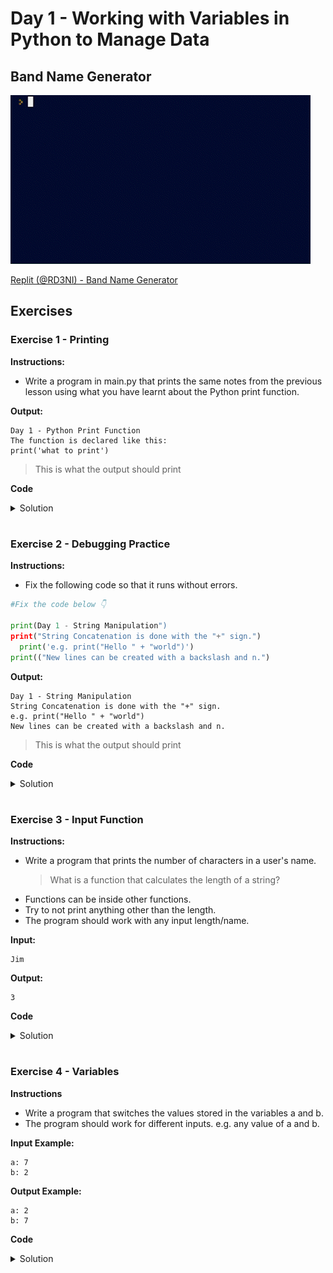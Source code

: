 # Day 1 - Working with Variables in Python to Manage Data

## Band Name Generator

![](band_name_generator.gif)

[Replit (@RD3NI) - Band Name Generator](https://replit.com/@RD3NI/band-name-generator?v=1)

## Exercises
### Exercise 1 - Printing
**Instructions:** 
- Write a program in main.py that prints the same notes from the previous lesson using what you have learnt about the Python print function.

**Output:**
```
Day 1 - Python Print Function
The function is declared like this:
print('what to print')
```
> This is what the output should print

**Code**
<details><summary>Solution</summary>
<p>

```Python
#Write your code below this line 👇
print("Day 1 - Python Print Function\nThe function is declared like this:")
print("print(\'what to print\')")
```
</p>
</details>

#

### Exercise 2 - Debugging Practice
**Instructions:**
- Fix the following code so that it runs without errors.

```Python
#Fix the code below 👇

print(Day 1 - String Manipulation")
print("String Concatenation is done with the "+" sign.")
  print('e.g. print("Hello " + "world")')
print(("New lines can be created with a backslash and n.")
```

**Output:**
```
Day 1 - String Manipulation
String Concatenation is done with the "+" sign.
e.g. print("Hello " + "world")
New lines can be created with a backslash and n.
```
> This is what the output should print

**Code**
<details><summary>Solution</summary>
<p>
  
**Errors Encountered**
  - SyntaxError: invalid syntax
  - IndentationError: unexpected indent
  - SyntaxError: unexpected EOF while parsing
  
```Python
# Missing double quotes before word "Day".
print("Day 1 - String Manipulation")
# Add backslash to escape double quotes within the string or replace outer double quotes with single quotes.
print("String Concatenation is done with the \"+\" sign.")
# Remove extra indentation
print('e.g. print("Hello " + "world")')
# Extra "(" in the beginning of print function
print("New lines can be created with a backslash and n.")
```
</p>
</details>

#

### Exercise 3 - Input Function
**Instructions:**
- Write a program that prints the number of characters in a user's name. 
  > What is a function that calculates the length of a string?
- Functions can be inside other functions.
- Try to not print anything other than the length.
- The program should work with any input length/name.

**Input:**

```
Jim
```

**Output:**

```
3
```

**Code**
<details><summary>Solution</summary>
<p>

```Python
# Write your code below this line 👇
print(len(input("What is your name?"))) 
```
  
</p>
</details>

#

### Exercise 4 - Variables
**Instructions**
- Write a program that switches the values stored in the variables a and b.
- The program should work for different inputs. e.g. any value of a and b.

**Input Example:**

```
a: 7
b: 2
```

**Output Example:**

```
a: 2
b: 7
```

**Code**
<details><summary>Solution</summary>
<p>
   
```Python
# 🚨 Don't change the code below 👇
a = input("a: ")
b = input("b: ")
# 🚨 Don't change the code above 👆

####################################
#Write your code below this line 👇
c = a  
a = b
b = c 
#Write your code above this line 👆
####################################

# 🚨 Don't change the code below 👇
print("a: " + a)
print("b: " + b)
```
> This one required a great deal of logical thinking (⊙.☉)7 <br>
> (╯°□°）╯︵ ┻━┻

</p>
</details>
